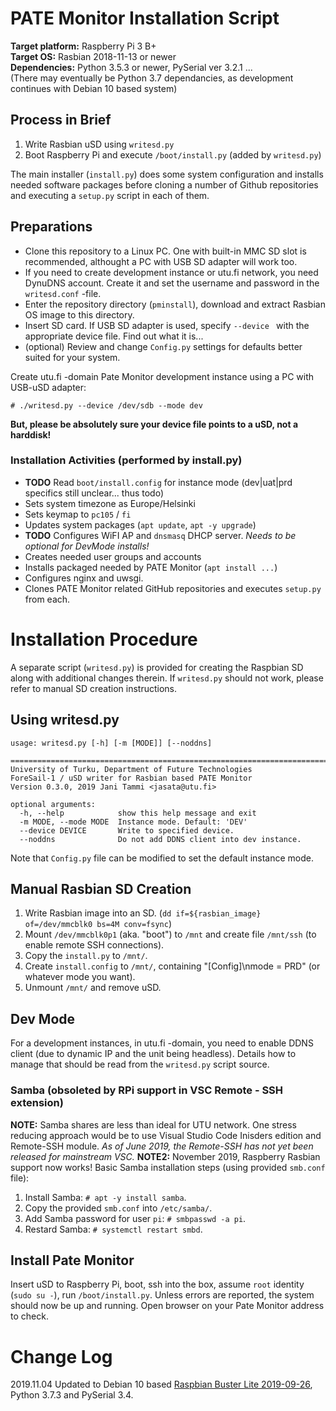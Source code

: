# PATE Monitor Installation Script

**Target platform:** Raspberry Pi 3 B+<br>
**Target OS:** Rasbian 2018-11-13 or newer<br>
**Dependencies:** Python 3.5.3 or newer, PySerial ver 3.2.1 ...<br>
(There may eventually be Python 3.7 dependancies, as development continues with Debian 10 based system)

## Process in Brief

  1. Write Rasbian uSD using `writesd.py`
  2. Boot Raspberry Pi and execute `/boot/install.py` (added by `writesd.py`)

The main installer (`install.py`) does some system configuration and installs needed software packages before cloning a number of Github repositories and executing a `setup.py` script in each of them.

## Preparations

 - Clone this repository to a Linux PC. One with built-in MMC SD slot is recommended, althought a PC with USB SD adapter will work too.
 - If you need to create development instance or utu.fi network, you need DynuDNS account. Create it and set the username and password in the `writesd.conf` -file.
 - Enter the repository directory (`pminstall`), download and extract Rasbian OS image to this directory.
 - Insert SD card. If USB SD adapter is used, specify `--device ` with the appropriate device file. Find out what it is...
 - (optional) Review and change `Config.py` settings for defaults better suited for your system.

Create utu.fi -domain Pate Monitor development instance using a PC with USB-uSD adapter:

    # ./writesd.py --device /dev/sdb --mode dev

**But, please be absolutely sure your device file points to a uSD, not a harddisk!**

### Installation Activities (performed by install.py)

 - **TODO** Read `boot/install.config` for instance mode (dev|uat|prd specifics still unclear... thus todo)
 - Sets system timezone as Europe/Helsinki
 - Sets keymap to `pc105` / `fi`
 - Updates system packages (`apt update`, `apt -y upgrade`)
 - **TODO** Configures WiFI AP and `dnsmasq` DHCP server. _Needs to be optional for DevMode installs!_
 - Creates needed user groups and accounts
 - Installs packaged needed by PATE Monitor (`apt install ...`)
 - Configures nginx and uwsgi.
 - Clones PATE Monitor related GitHub repositories and executes `setup.py` from each.

# Installation Procedure

A separate script (`writesd.py`) is provided for creating the Raspbian SD along with additional changes therein. If `writesd.py` should not work, please refer to manual SD creation instructions.

## Using writesd.py

    usage: writesd.py [-h] [-m [MODE]] [--noddns]
    
    =============================================================================
    University of Turku, Department of Future Technologies
    ForeSail-1 / uSD writer for Rasbian based PATE Monitor
    Version 0.3.0, 2019 Jani Tammi <jasata@utu.fi>
    
    optional arguments:
      -h, --help            show this help message and exit
      -m MODE, --mode MODE  Instance mode. Default: 'DEV'
      --device DEVICE       Write to specified device.
      --noddns              Do not add DDNS client into dev instance.

Note that `Config.py` file can be modified to set the default instance mode.

## Manual Rasbian SD Creation

 1. Write Rasbian image into an SD. (`dd if=${rasbian_image} of=/dev/mmcblk0 bs=4M conv=fsync`)
 2. Mount `/dev/mmcblk0p1` (aka. "boot") to `/mnt` and create file `/mnt/ssh` (to enable remote SSH connections).
 3. Copy the `install.py` to `/mnt/`.
 4. Create `install.config` to `/mnt/`, containing "[Config]\nmode = PRD" (or whatever mode you want).
 4. Unmount `/mnt/` and remove uSD.

## Dev Mode

For a development instances, in utu.fi -domain, you need to enable DDNS client (due to dynamic IP and the unit being headless). Details how to manage that should be read from the `writesd.py` script source.

### Samba (obsoleted by RPi support in VSC Remote - SSH extension)

**NOTE:** Samba shares are less than ideal for UTU network. One stress reducing approach would be to use Visual Studio Code Inisders edition and Remote-SSH module. _As of June 2019, the Remote-SSH has not yet been released for mainstream VSC._
**NOTE2:** November 2019, Raspberry Rasbian support now works!
Basic Samba installation steps (using provided `smb.conf` file):

  1. Install Samba: `# apt -y install samba`.
  2. Copy the provided `smb.conf` into `/etc/samba/`.
  3. Add Samba password for user `pi`: `# smbpasswd -a pi`.
  4. Restard Samba: `# systemctl restart smbd`.

## Install Pate Monitor

Insert uSD to Raspberry Pi, boot, ssh into the box, assume `root` identity (`sudo su -`), run `/boot/install.py`. Unless errors are reported, the system should now be up and running. Open browser on your Pate Monitor address to check.

# Change Log

2019.11.04 Updated to Debian 10 based [Raspbian Buster Lite 2019-09-26](https://www.raspberrypi.org/downloads/raspbian/), Python 3.7.3 and PySerial 3.4.
